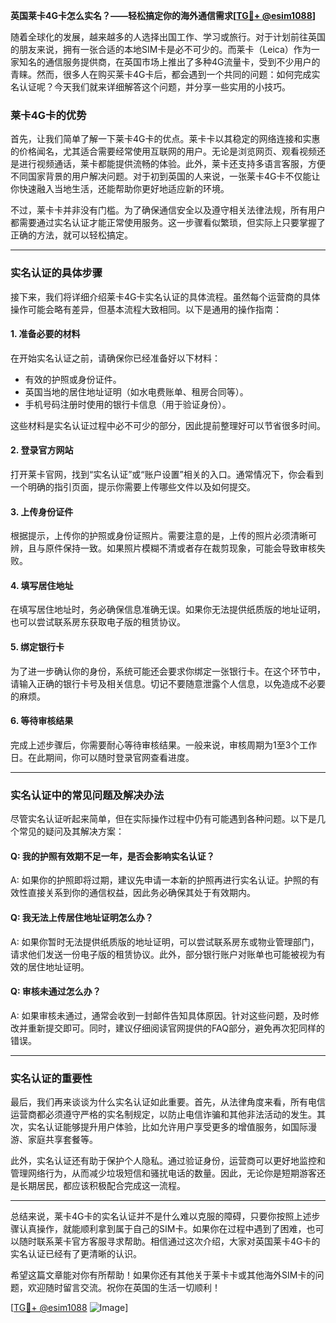**英国莱卡4G卡怎么实名？——轻松搞定你的海外通信需求[[TG💪+ @esim1088](https://t.me/s/esim1088)]**

随着全球化的发展，越来越多的人选择出国工作、学习或旅行。对于计划前往英国的朋友来说，拥有一张合适的本地SIM卡是必不可少的。而莱卡（Leica）作为一家知名的通信服务提供商，在英国市场上推出了多种4G流量卡，受到不少用户的青睐。然而，很多人在购买莱卡4G卡后，都会遇到一个共同的问题：如何完成实名认证呢？今天我们就来详细解答这个问题，并分享一些实用的小技巧。

### 莱卡4G卡的优势

首先，让我们简单了解一下莱卡4G卡的优点。莱卡卡以其稳定的网络连接和实惠的价格闻名，尤其适合需要经常使用互联网的用户。无论是浏览网页、观看视频还是进行视频通话，莱卡都能提供流畅的体验。此外，莱卡还支持多语言客服，方便不同国家背景的用户解决问题。对于初到英国的人来说，一张莱卡4G卡不仅能让你快速融入当地生活，还能帮助你更好地适应新的环境。

不过，莱卡卡并非没有门槛。为了确保通信安全以及遵守相关法律法规，所有用户都需要通过实名认证才能正常使用服务。这一步骤看似繁琐，但实际上只要掌握了正确的方法，就可以轻松搞定。

---

### 实名认证的具体步骤

接下来，我们将详细介绍莱卡4G卡实名认证的具体流程。虽然每个运营商的具体操作可能会略有差异，但基本流程大致相同。以下是通用的操作指南：

#### 1. **准备必要的材料**
在开始实名认证之前，请确保你已经准备好以下材料：
- 有效的护照或身份证件。
- 英国当地的居住地址证明（如水电费账单、租房合同等）。
- 手机号码注册时使用的银行卡信息（用于验证身份）。

这些材料是实名认证过程中必不可少的部分，因此提前整理好可以节省很多时间。

#### 2. **登录官方网站**
打开莱卡官网，找到“实名认证”或“账户设置”相关的入口。通常情况下，你会看到一个明确的指引页面，提示你需要上传哪些文件以及如何提交。

#### 3. **上传身份证件**
根据提示，上传你的护照或身份证照片。需要注意的是，上传的照片必须清晰可辨，且与原件保持一致。如果照片模糊不清或者存在裁剪现象，可能会导致审核失败。

#### 4. **填写居住地址**
在填写居住地址时，务必确保信息准确无误。如果你无法提供纸质版的地址证明，也可以尝试联系房东获取电子版的租赁协议。

#### 5. **绑定银行卡**
为了进一步确认你的身份，系统可能还会要求你绑定一张银行卡。在这个环节中，请输入正确的银行卡号及相关信息。切记不要随意泄露个人信息，以免造成不必要的麻烦。

#### 6. **等待审核结果**
完成上述步骤后，你需要耐心等待审核结果。一般来说，审核周期为1至3个工作日。在此期间，你可以随时登录官网查看进度。

---

### 实名认证中的常见问题及解决办法

尽管实名认证听起来简单，但在实际操作过程中仍有可能遇到各种问题。以下是几个常见的疑问及其解决方案：

#### Q: 我的护照有效期不足一年，是否会影响实名认证？
A: 如果你的护照即将过期，建议先申请一本新的护照再进行实名认证。护照的有效性直接关系到你的通信权益，因此务必确保其处于有效期内。

#### Q: 我无法上传居住地址证明怎么办？
A: 如果你暂时无法提供纸质版的地址证明，可以尝试联系房东或物业管理部门，请求他们发送一份电子版的租赁协议。此外，部分银行账户对账单也可能被视为有效的居住地址证明。

#### Q: 审核未通过怎么办？
A: 如果审核未通过，通常会收到一封邮件告知具体原因。针对这些问题，及时修改并重新提交即可。同时，建议仔细阅读官网提供的FAQ部分，避免再次犯同样的错误。

---

### 实名认证的重要性

最后，我们再来谈谈为什么实名认证如此重要。首先，从法律角度来看，所有电信运营商都必须遵守严格的实名制规定，以防止电信诈骗和其他非法活动的发生。其次，实名认证能够提升用户体验，比如允许用户享受更多的增值服务，如国际漫游、家庭共享套餐等。

此外，实名认证还有助于保护个人隐私。通过验证身份，运营商可以更好地监控和管理网络行为，从而减少垃圾短信和骚扰电话的数量。因此，无论你是短期游客还是长期居民，都应该积极配合完成这一流程。

---

总结来说，莱卡4G卡的实名认证并不是什么难以克服的障碍，只要你按照上述步骤认真操作，就能顺利拿到属于自己的SIM卡。如果你在过程中遇到了困难，也可以随时联系莱卡官方客服寻求帮助。相信通过这次介绍，大家对英国莱卡4G卡的实名认证已经有了更清晰的认识。

希望这篇文章能对你有所帮助！如果你还有其他关于莱卡卡或其他海外SIM卡的问题，欢迎随时留言交流。祝你在英国的生活一切顺利！

[[TG💪+ @esim1088](https://t.me/s/esim1088) ![Image](https://i.postimg.cc/4NQfJmqS/Snipaste-2025-05-13-00-14-12.png)]